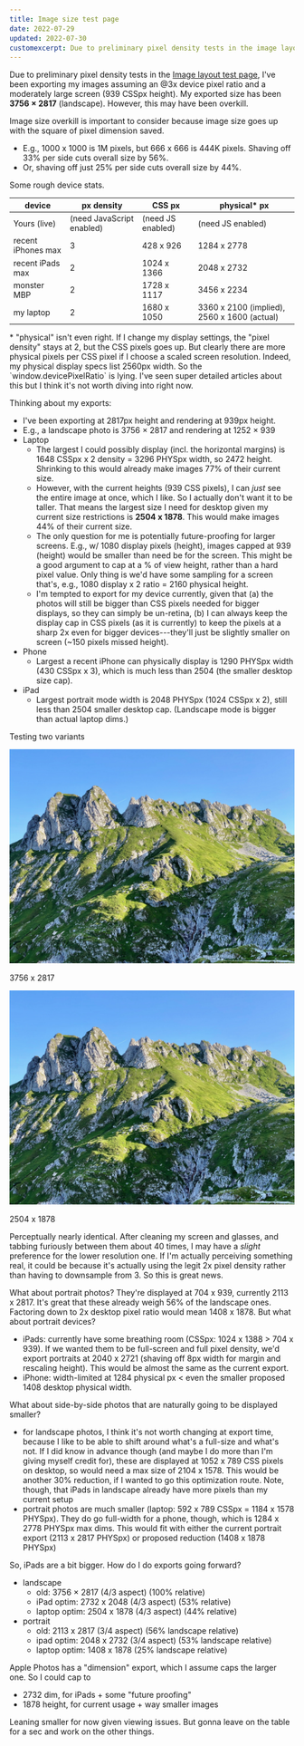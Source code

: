 ```yaml
---
title: Image size test page
date: 2022-07-29
updated: 2022-07-30
customexcerpt: Due to preliminary pixel density tests in the image layout test page, I've been exporting my images assuming an @3x device pixel ratio and a moderately large screen (939 CSSpx height).
---
```


Due to preliminary pixel density tests in the [Image layout test page](/garage/image-layout-test-page/), I've been exporting my images assuming an @3x device pixel ratio and a moderately large screen (939 CSSpx height). My exported size has been **3756 × 2817** (landscape). However, this may have been overkill.

Image size overkill is important to consider because image size goes up with the square of pixel dimension saved.
- E.g., 1000 x 1000 is 1M pixels, but 666 x 666 is 444K pixels. Shaving off 33% per side cuts overall size by 56%.
- Or, shaving off just 25% per side cuts overall size by 44%.

Some rough device stats.

device | px density | CSS px | physical* px
--- | --- | --- | ---
Yours (live) | <span id="livePixelDensity">(need JavaScript enabled)</span>  | <span id="liveCSSPixels">(need JS enabled)</span> | <span id="livePhysicalPixels">(need JS enabled)</span>
recent iPhones max | 3 | 428 x 926 | 1284 x 2778
recent iPads max | 2 | 1024 x 1366 | 2048 x 2732
monster MBP | 2 | 1728 x 1117 | 3456 x 2234
my laptop | 2 | 1680 x 1050 | 3360 x 2100 (implied), 2560 x 1600 (actual)

<p class="figcaption">
* "physical" isn't even right. If I change my display settings, the "pixel density" stays at 2, but the CSS pixels goes up. But clearly there are more physical pixels per CSS pixel if I choose a scaled screen resolution. Indeed, my physical display specs list 2560px width. So the `window.devicePixelRatio` is lying. I've seen super detailed articles about this but I think it's not worth diving into right now.
</p>

<script>
document.addEventListener("DOMContentLoaded", function(event) {
    document.getElementById("livePixelDensity").innerText = window.devicePixelRatio;
    document.getElementById("liveCSSPixels").innerText = screen.width + " x " + screen.height;
    document.getElementById("livePhysicalPixels").innerText = window.devicePixelRatio * screen.width + " x " + window.devicePixelRatio * screen.height;
});
</script>


Thinking about my exports:

- I've been exporting at 2817px height and rendering at 939px height.
- E.g., a landscape photo is 3756 × 2817 and rendering at 1252 × 939
- Laptop
    - The largest I could possibly display (incl. the horizontal margins) is 1648 CSSpx x 2 density = 3296 PHYSpx width, so 2472 height. Shrinking to this would already make images 77% of their current size.
    - However, with the current heights (939 CSS pixels), I can _just_ see the entire image at once, which I like. So I actually don't want it to be taller. That means the largest size I need for desktop given my current size restrictions is **2504 x 1878**. This would make images 44% of their current size.
    - The only question for me is potentially future-proofing for larger screens. E.g., w/ 1080 display pixels (height), images capped at 939 (height) would be smaller than need be for the screen. This might be a good argument to cap at a % of view height, rather than a hard pixel value. Only thing is we'd have some sampling for a screen that's, e.g., 1080 display x 2 ratio = 2160 physical height.
    - I'm tempted to export for my device currently, given that (a) the photos will still be bigger than CSS pixels needed for bigger displays, so they can simply be un-retina, (b) I can always keep the display cap in CSS pixels (as it is currently) to keep the pixels at a sharp 2x even for bigger devices---they'll just be slightly smaller on screen (~150 pixels missed height).
- Phone
    - Largest a recent iPhone can physically display is 1290 PHYSpx width (430 CSSpx x 3), which is much less than 2504 (the smaller desktop size cap).
- iPad
    - Largest portrait mode width is 2048 PHYSpx (1024 CSSpx x 2), still less than 2504 smaller desktop cap. (Landscape mode is bigger than actual laptop dims.)

Testing two variants

<div class="full-width flex justify-center ph1-m ph3-l fig">
<img class="db bare novmargin" src="/assets/garage/image-test-pages/mangart-moss.h2817.moz80.jpg" style="max-height: 939px;">
</div>
<p class="figcaption">
3756 x 2817
</p>

<div class="full-width flex justify-center ph1-m ph3-l fig">
<img class="db bare novmargin" src="/assets/garage/image-test-pages/mangart-moss.h1878.moz80.jpg" style="max-height: 939px;">
</div>
<p class="figcaption">
2504 x 1878
</p>

Perceptually nearly identical. After cleaning my screen and glasses, and tabbing furiously between them about 40 times, I may have a _slight_ preference for the lower resolution one. If I'm actually perceiving something real, it could be because it's actually using the legit 2x pixel density rather than having to downsample from 3. So this is great news.

What about portrait photos? They're displayed at 704 x 939, currently 2113 x 2817. It's great that these already weigh 56% of the landscape ones. Factoring down to 2x desktop pixel ratio would mean 1408 x 1878. But what about portrait devices?
- iPads: currently have some breathing room (CSSpx: 1024 x 1388 > 704 x 939). If we wanted them to be full-screen and full pixel density, we'd export portraits at 2040 x 2721 (shaving off 8px width for margin and rescaling height). This would be almost the same as the current export.
- iPhone: width-limited at 1284 physical px < even the smaller proposed 1408 desktop physical width.

What about side-by-side photos that are naturally going to be displayed smaller?
- for landscape photos, I think it's not worth changing at export time, because I like to be able to shift around what's a full-size and what's not. If I did know in advance though (and maybe I do more than I'm giving myself credit for), these are displayed at 1052 x 789 CSS pixels on desktop, so would need a max size of 2104 x 1578. This would be another 30% reduction, if I wanted to go this optimization route. Note, though, that iPads in landscape already have more pixels than my current setup
- portrait photos are much smaller (laptop: 592 x 789 CSSpx = 1184 x 1578 PHYSpx). They do go full-width for a phone, though, which is 1284 x 2778 PHYSpx max dims. This would fit with either the current portrait export (2113 x 2817 PHYSpx) or proposed reduction (1408 x 1878 PHYSpx)

So, iPads are a bit bigger. How do I do exports going forward?
- landscape
    - old: 3756 × 2817 (4/3 aspect) (100% relative)
    - iPad optim: 2732 x 2048 (4/3 aspect) (53% relative)
    - laptop optim: 2504 x 1878 (4/3 aspect) (44% relative)
- portrait
    - old: 2113 x 2817 (3/4 aspect) (56% landscape relative)
    - ipad optim: 2048 x 2732 (3/4 aspect) (53% landscape relative)
    - laptop optim: 1408 x 1878 (25% landscape relative)

Apple Photos has a "dimension" export, which I assume caps the larger one. So I could cap to
- 2732 dim, for iPads + some "future proofing"
- 1878 height, for current usage + way smaller images

Leaning smaller for now given viewing issues. But gonna leave on the table for a sec and work on the other things.
